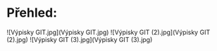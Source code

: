 # Přehled:

![Výpisky GIT.jpg](Výpisky GIT.jpg)
![Výpisky GIT (2).jpg](Výpisky GIT (2).jpg)
![Výpisky GIT (3).jpg](Výpisky GIT (3).jpg)
